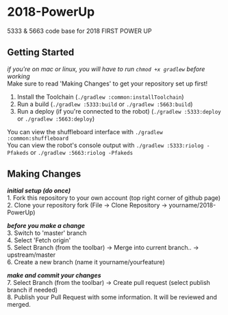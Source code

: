 # 2018-PowerUp
5333 &amp; 5663 code base for 2018 FIRST POWER UP

## Getting Started
*if you're on mac or linux, you will have to run `chmod +x gradlew` before working*  
Make sure to read 'Making Changes' to get your repository set up first!  

1. Install the Toolchain (`./gradlew :common:installToolchain`)  
2. Run a build (`./gradlew :5333:build` or `./gradlew :5663:build`)  
3. Run a deploy (if you're connected to the robot) (`./gradlew :5333:deploy` or `./gradlew :5663:deploy`)  

You can view the shuffleboard interface with `./gradlew :common:shuffleboard`  
You can view the robot's console output with `./gradlew :5333:riolog -Pfakeds` or `./gradlew :5663:riolog -Pfakeds`

## Making Changes
***initial setup (do once)***  
1\. Fork this repository to your own account (top right corner of github page)  
2\. Clone your repository fork (File -> Clone Repository -> yourname/2018-PowerUp)  

***before you make a change***  
3. Switch to 'master' branch  
4. Select 'Fetch origin'  
5. Select Branch (from the toolbar) -> Merge into current branch.. -> upstream/master  
6. Create a new branch (name it yourname/yourfeature)  

***make and commit your changes***  
7. Select Branch (from the toolbar) -> Create pull request (select publish branch if needed)  
8. Publish your Pull Request with some information. It will be reviewed and merged.